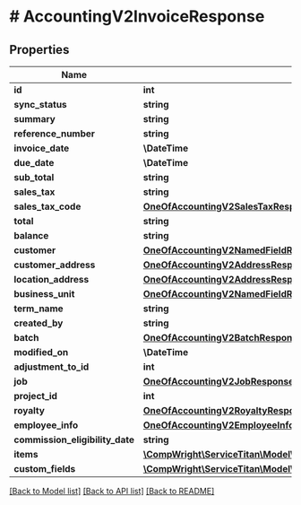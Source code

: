 # # AccountingV2InvoiceResponse

## Properties

Name | Type | Description | Notes
------------ | ------------- | ------------- | -------------
**id** | **int** |  |
**sync_status** | **string** |  | [optional]
**summary** | **string** |  | [optional]
**reference_number** | **string** |  | [optional]
**invoice_date** | **\DateTime** |  | [optional]
**due_date** | **\DateTime** |  | [optional]
**sub_total** | **string** |  | [optional]
**sales_tax** | **string** |  | [optional]
**sales_tax_code** | [**OneOfAccountingV2SalesTaxResponse**](OneOfAccountingV2SalesTaxResponse.md) |  | [optional]
**total** | **string** |  | [optional]
**balance** | **string** |  | [optional]
**customer** | [**OneOfAccountingV2NamedFieldResponse**](OneOfAccountingV2NamedFieldResponse.md) |  | [optional]
**customer_address** | [**OneOfAccountingV2AddressResponse**](OneOfAccountingV2AddressResponse.md) |  | [optional]
**location_address** | [**OneOfAccountingV2AddressResponse**](OneOfAccountingV2AddressResponse.md) |  | [optional]
**business_unit** | [**OneOfAccountingV2NamedFieldResponse**](OneOfAccountingV2NamedFieldResponse.md) |  | [optional]
**term_name** | **string** |  | [optional]
**created_by** | **string** |  | [optional]
**batch** | [**OneOfAccountingV2BatchResponse**](OneOfAccountingV2BatchResponse.md) |  | [optional]
**modified_on** | **\DateTime** |  | [optional]
**adjustment_to_id** | **int** |  | [optional]
**job** | [**OneOfAccountingV2JobResponse**](OneOfAccountingV2JobResponse.md) |  | [optional]
**project_id** | **int** |  | [optional]
**royalty** | [**OneOfAccountingV2RoyaltyResponse**](OneOfAccountingV2RoyaltyResponse.md) |  | [optional]
**employee_info** | [**OneOfAccountingV2EmployeeInfoResponse**](OneOfAccountingV2EmployeeInfoResponse.md) |  | [optional]
**commission_eligibility_date** | **string** |  | [optional]
**items** | [**\CompWright\ServiceTitan\Model\AccountingV2InvoiceItemResponse[]**](AccountingV2InvoiceItemResponse.md) |  | [optional]
**custom_fields** | [**\CompWright\ServiceTitan\Model\AccountingV2CustomFieldResponse[]**](AccountingV2CustomFieldResponse.md) |  | [optional]

[[Back to Model list]](../../README.md#models) [[Back to API list]](../../README.md#endpoints) [[Back to README]](../../README.md)
